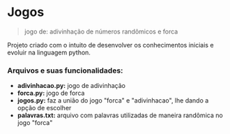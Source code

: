 # Jogos

>jogo de: adivinhação de números randômicos e forca

Projeto criado com o intuito de desenvolver os conhecimentos iniciais e evoluir na linguagem python.

### Arquivos e suas funcionalidades:

* __adivinhacao.py:__ jogo de adivinhação
* __forca.py:__ jogo de forca
* __jogos.py:__ faz a união do jogo "forca" e "adivinhacao", lhe dando a opção de escolher
* __palavras.txt:__ arquivo com palavras utilizadas de maneira randômica no jogo "forca"
